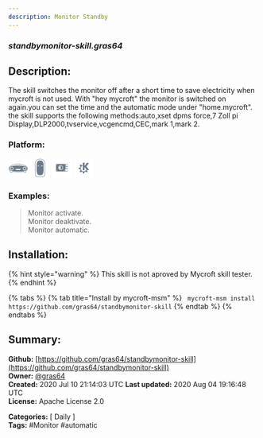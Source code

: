 ```yaml
---
description: Monitor Standby
---
```


### _standbymonitor-skill.gras64_  
## Description:  
The skill switches the monitor off after a short time to save electricity when mycroft is not used. With "hey mycroft" the monitor is switched on again.you can set the time and the automatic mode under "home.mycroft".
the skill supports the following methods:auto,xset dpms force,7 Zoll pi Display,DLP2000,tvservice,vcgencmd,CEC,mark 1,mark 2.  
  
  
### Platform:  
 ![Mark I](../.gitbook/assets/mark-1-icon.png)  ![Mark II](../.gitbook/assets/mark-2-icon.png)  ![Picroft](../.gitbook/assets/picroft-icon.png)  ![plasmoid](../.gitbook/assets/kde.png)   
### Examples:  
> Monitor activate.  
> Monitor deaktivate.  
> Monitor automatic.  
  
## Installation:  
{% hint style="warning" %}
This skill is not aproved by Mycroft skill tester.
{% endhint %}
    
{% tabs %}
{% tab title="Install by mycroft-msm" %}
``` mycroft-msm install https://github.com/gras64/standbymonitor-skill```
{% endtab %}
  {% endtabs %}
    
## Summary:  
**Github:** [https://github.com/gras64/standbymonitor-skill](https://github.com/gras64/standbymonitor-skill)  
**Owner:** [@gras64](https://github.com/gras64)  
**Created:** 2020 Jul 10 21:14:03 UTC  **Last updated:** 2020 Aug 04 19:16:48 UTC  
**License:** Apache License 2.0  
  
**Categories:** [ Daily ]   
**Tags:** \#Monitor \#automatic   
